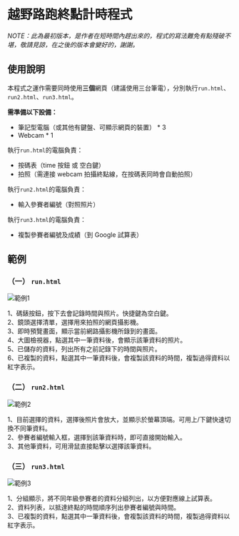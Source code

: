 # 越野路跑終點計時程式


*NOTE：此為最初版本，是作者在短時間內趕出來的，程式的寫法難免有點殘破不堪，敬請見諒，在之後的版本會變好的，謝謝。*

## 使用說明

本程式之運作需要同時使用**三個**網頁（建議使用三台筆電），分別執行`run.html`、`run2.html`、`run3.html`。

**需準備以下設備：**
* 筆記型電腦（或其他有鍵盤、可顯示網頁的裝置） * 3
* Webcam * 1

執行`run.html`的電腦負責：
* 按碼表（time 按鈕 或 空白鍵）
* 拍照（需連接 webcam 拍攝終點線，在按碼表同時會自動拍照）

執行`run2.html`的電腦負責：
* 輸入參賽者編號（對照照片）

執行`run3.html`的電腦負責：
* 複製參賽者編號及成績（到 Google 試算表）

## 範例

### （一） `run.html`
![範例1](https://github.com/gc-octopis/RunStopWatch/assets/104313407/ab6b6c1e-c3b8-4d58-a1e6-cd33d29a100e)

1、碼錶按鈕，按下去會記錄時間與照片。快捷鍵為空白鍵。  
2、鏡頭選擇清單，選擇用來拍照的網頁攝影機。  
3、即時預覽畫面，顯示當前網路攝影機所錄到的畫面。  
4、大圖檢視器，點選其中一筆資料後，會顯示該筆資料的照片。  
5、已儲存的資料，列出所有之前記錄下的時間與照片。  
6、已複製的資料，點選其中一筆資料後，會複製該資料的時間，複製過得資料以紅字表示。


### （二） `run2.html`
![範例2](https://github.com/gc-octopis/RunStopWatch/assets/104313407/5295de46-de86-46bc-b365-24cdad74d631)

1、目前選擇的資料，選擇後照片會放大，並顯示於螢幕頂端。可用上/下鍵快速切換不同筆資料。  
2、參賽者編號輸入框，選擇到該筆資料時，即可直接開始輸入。  
3、其他筆資料，可用滑鼠直接點擊以選擇該筆資料。  


### （三） `run3.html`
![範例3](https://github.com/gc-octopis/RunStopWatch/assets/104313407/e68e62bc-2355-4ff0-a316-eac1b8820d9e)

1、分組顯示，將不同年級參賽者的資料分組列出，以方便對應線上試算表。  
2、資料列表，以抵達終點的時間順序列出參賽者編號與時間。  
3、已複製的資料，點選其中一筆資料後，會複製該資料的時間，複製過得資料以紅字表示。  


